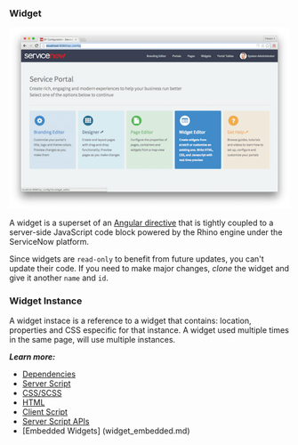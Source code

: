 ### Widget

![Widget Editor](/assets/home/sp-home.png)

A widget is a superset of an [Angular directive](https://docs.angularjs.org/guide/directive) that is tightly coupled to a server-side JavaScript code block powered by the Rhino engine under the ServiceNow platform.

Since widgets are `read-only` to benefit from future updates, you can't update their code. If you need to make major changes,
*clone* the widget and give it another `name` and `id`.

### Widget Instance
A widget instace is a reference to a widget that contains: location, properties and CSS especific for that instance. A widget used multiple times in the same page, will use multiple instances.


***Learn more:***

  - [Dependencies](widget_dependencies.md)
  - [Server Script](widget_server_script.md)
  - [CSS/SCSS](css.md)
  - [HTML](widget_html.md)
  - [Client Script](widget_client_script.md)
  - [Server Script APIs](widget_server_script_apis.md)
  - [Embedded Widgets] (widget_embedded.md)
